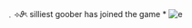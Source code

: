 ﹒⟢𝜗ৎ silliest goober has joined the game *
![e](https://github.com/user-attachments/assets/d0147d86-5482-4fcb-ae3b-1dc34aea0d62)
